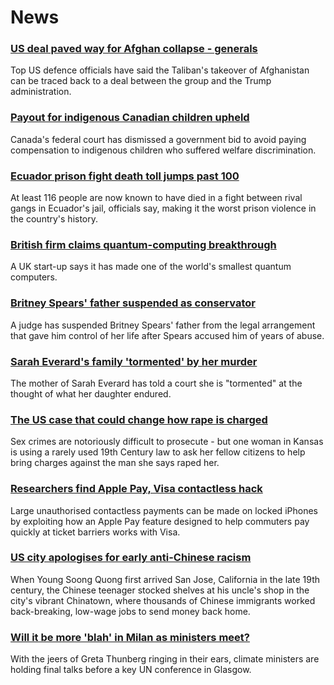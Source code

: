 # News
### [US deal paved way for Afghan collapse - generals](https://www.bbc.com/news/world-us-canada-58738953)
Top US defence officials have said the Taliban's takeover of Afghanistan can be traced back to a deal between the group and the Trump administration. 
### [Payout for indigenous Canadian children upheld](https://www.bbc.com/news/world-us-canada-58743775)
Canada's federal court has dismissed a government bid to avoid paying compensation to indigenous children who suffered welfare discrimination.
### [Ecuador prison fight death toll jumps past 100](https://www.bbc.com/news/world-latin-america-58733202)
At least 116 people are now known to have died in a fight between rival gangs in Ecuador's jail, officials say, making it the worst prison violence in the country's history.
### [British firm claims quantum-computing breakthrough](https://www.bbc.com/news/technology-58738571)
A UK start-up says it has made one of the world's smallest quantum computers.
### [Britney Spears' father suspended as conservator](https://www.bbc.com/news/world-us-canada-58742331)
A judge has suspended Britney Spears' father from the legal arrangement that gave him control of her life after Spears accused him of years of abuse.
### [Sarah Everard's family 'tormented' by her murder](https://www.bbc.com/news/uk-england-london-58739421)
The mother of Sarah Everard has told a court she is "tormented" at the thought of what her daughter endured.
### [The US case that could change how rape is charged](https://www.bbc.com/news/world-us-canada-58729321)
Sex crimes are notoriously difficult to prosecute - but one woman in Kansas is using a rarely used 19th Century law to ask her fellow citizens to help bring charges against the man she says raped her. 
### [Researchers find Apple Pay, Visa contactless hack](https://www.bbc.com/news/technology-58719891)
Large unauthorised contactless payments can be made on locked iPhones by exploiting how an Apple Pay feature designed to help commuters pay quickly at ticket barriers works with Visa. 
### [US city apologises for early anti-Chinese racism](https://www.bbc.com/news/world-us-canada-58729097)
When Young Soong Quong first arrived San Jose, California in the late 19th century, the Chinese teenager stocked shelves at his uncle's shop in the city's vibrant Chinatown, where thousands of Chinese immigrants worked back-breaking, low-wage jobs to send money back home.
### [Will it be more 'blah' in Milan as ministers meet?](https://www.bbc.com/news/science-environment-58741704)
With the jeers of Greta Thunberg ringing in their ears, climate ministers are holding final talks before a key UN conference in Glasgow. 
